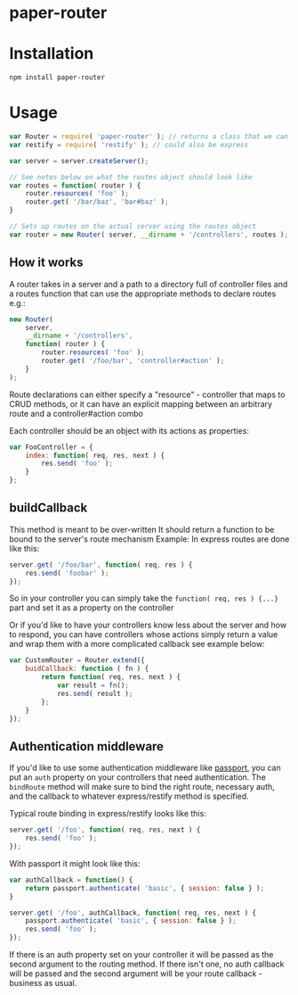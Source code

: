 # paper-router

# Installation

```shell
npm install paper-router
```

# Usage

```javascript
var Router = require( 'paper-router' ); // returns a class that we can call new on
var restify = require( 'restify' ); // could also be express

var server = server.createServer();

// See notes below on what the routes object should look like
var routes = function( router ) {
    router.resources( 'foo' );
    router.get( '/bar/baz', 'bar#baz' );
}

// Sets up routes on the actual server using the routes object
var router = new Router( server, __dirname + '/controllers', routes );
```

## How it works

A router takes in a server and a path to a directory full of controller files
and a routes function that can use the appropriate methods to declare routes
e.g.:

```javascript
new Router(
    server,
    __dirname + '/controllers',
    function( router ) {
        router.resources( 'foo' );
        router.get( '/foo/bar', 'controller#action' );
    }
);
```

Route declarations can either specify a "resource" - controller that
maps to CRUD methods, or it can have an explicit mapping between an
arbitrary route and a controller#action combo

Each controller should be an object with its actions as properties:

```javascript
var FooController = {
    index: function( req, res, next ) {
        res.send( 'foo' );
    }
};
```


## buildCallback

This method is meant to be over-written
It should return a function to be bound to the server's route mechanism
Example: In express routes are done like this:

```javascript
server.get( '/foo/bar', function( req, res ) {
    res.send( 'foobar' );
});
```

So in your controller you can simply take the `function( req, res ) {...}`
part and set it as a property on the controller

Or if you'd like to have your controllers know less about the server and
how to respond, you can have controllers whose actions simply return a value and
wrap them with a more complicated callback see example below:

```javascript
var CustomRouter = Router.extend({
    buidCallback: function ( fn ) {
        return function( req, res, next ) {
            var result = fn();
            res.send( result );
        };
    }
});
```

## Authentication middleware
If you'd like to use some authentication middleware like
[passport](https://github.com/jaredhanson/passport), you can put an `auth`
property on your controllers that need authentication.  The `bindRoute` method
will make sure to bind the right route, necessary auth, and the callback to
whatever express/restify method is specified.

Typical route binding in express/restify looks like this:

```javascript
server.get( '/foo', function( req, res, next ) {
    res.send( 'foo' );
});
```

With passport it might look like this:

```javascript
var authCallback = function() {
    return passport.authenticate( 'basic', { session: false } );
}

server.get( '/foo', authCallback, function( req, res, next ) {
    passport.authenticate( 'basic', { session: false } );
    res.send( 'foo' );
});
```

If there is an auth property set on your controller it will be passed as the
second argument to the routing method. If there isn't one, no auth callback
will be passed and the second argument will be your route callback - business
as usual.
